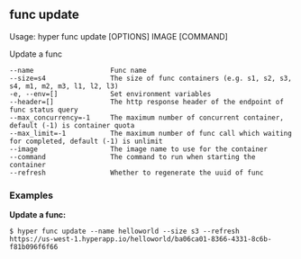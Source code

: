 ## func update

  Usage:	hyper func update [OPTIONS] IMAGE [COMMAND]

  Update a func

    --name                   Func name
    --size=s4                The size of func containers (e.g. s1, s2, s3, s4, m1, m2, m3, l1, l2, l3)
    -e, --env=[]             Set environment variables
    --header=[]              The http response header of the endpoint of func status query
    --max_concurrency=-1     The maximum number of concurrent container, default (-1) is container quota
    --max_limit=-1           The maximum number of func call which waiting for completed, default (-1) is unlimit
    --image                  The image name to use for the container
    --command                The command to run when starting the container
    --refresh                Whether to regenerate the uuid of func

### Examples

**Update a func:**

    $ hyper func update --name helloworld --size s3 --refresh
    https://us-west-1.hyperapp.io/helloworld/ba06ca01-8366-4331-8c6b-f81b096f6f66
